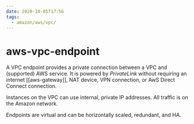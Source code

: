 ```yaml
---
date: 2020-10-05T17:56
tags:
  - amazon/aws/vpc/
---
```


# aws-vpc-endpoint

A VPC endpoint provides a private connection between a VPC
and (supported) AWS service. 
It is powered by *PrivateLink* without requiring an
internet [[aws-gateway]], NAT device, VPN connection, or AwS
Direct Connect connection.

Instances on the VPC can use internal, private IP addresses.
All traffic is on the Amazon network.

Endpoints are virtual and can be horizontally scaled, redundant, and HA.
